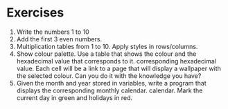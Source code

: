 # Exercises

1. Write the numbers 1 to 10
2. Add the first 3 even numbers.
3. Multiplication tables from 1 to 10. Apply styles in rows/columns.
4. Show colour palette. Use a table that shows the colour and the hexadecimal value that corresponds to it.
   corresponding hexadecimal value. Each cell will be a link to a page that will display a wallpaper with the selected colour.
   Can you do it with the knowledge you have?
5. Given the month and year stored in variables, write a program that displays the corresponding monthly calendar.
   calendar. Mark the current day in green and holidays in red.